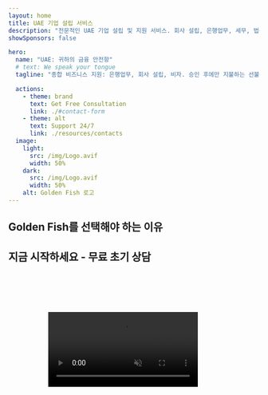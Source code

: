 ```yaml
---
layout: home
title: UAE 기업 설립 서비스
description: "전문적인 UAE 기업 설립 및 지원 서비스. 회사 설립, 은행업무, 세무, 법률 및 비자 솔루션. 귀하의 비즈니스 꿈을 현실로 만들어 드립니다."
showSponsors: false

hero:
  name: "UAE: 귀하의 금융 안전항"
  # text: We speak your tongue
  tagline: "종합 비즈니스 지원: 은행업무, 회사 설립, 비자. 승인 후에만 지불하는 선불 수수료 없음."

  actions:
    - theme: brand
      text: Get Free Consultation
      link: ./#contact-form
    - theme: alt
      text: Support 24/7
      link: ./resources/contacts
  image:
    light:
      src: /img/Logo.avif
      width: 50%
    dark:
      src: /img/Logo.avif
      width: 50%
    alt: Golden Fish 로고
---
```


<FeatureCards :features="[
  {
    title: '은행 계좌 개설',
    details: 'UAE의 신뢰할 수 있는 은행들과 함께 비즈니스 또는 개인 은행 계좌를 쉽게 개설하세요.',
    items: [
      '기업 은행 계좌 승인 보장',
      '90% 성공률',
      '**선불 수수료 없음** - 승인 후에만 지불',
    ],
    linkText: 'Read More',
    link: './uae-business/offer/banking/',
    icon: {
      light: '/img/iStock-2153786564.avif',
      dark: '/img/iStock-2166793628.avif',
      alt: '은행 서비스'
    }
  },
  {
    title: 'Golden Visa 및 거주권',
    details: '원활한 신청 절차로 장기 거주를 위한 UAE **Golden Visa**를 취득하세요.',
    items: [
      '**6개월마다 UAE 입국 불필요**',
      '98% 성공률',
      '**선불 수수료 없음** - 승인 후에만 지불',
    ],
    linkText: 'Read More',
    link: './uae-business/offer/golden-visa/',
    icon: {
      light: '/img/iStock-1312241253.avif',
      dark: '/img/ILON MASK ID.webp',
      alt: '비자 서비스'
    }
  },
  {
    title: '회사 설립 가이드',
    details: 'Free Zone, 역외, Mainland, 지사 설립을 위한 완벽한 가이드.',
    items: [
      'Free Zone과 Mainland에서 **100% 외국인 소유권** 가능',
      '낮은 세율 - 9% 법인세만 적용',
      '환전 제한 없음 - 쉬운 자본 송금'
    ],
    linkText: 'Read More',
    link: './uae-business/company-registration/overview',
    icon: {
      light: '/img/iStock-2051326997.avif',
      dark: '/img/iStock-1448478309.jpg',
      alt: '회사 설립 가이드'
    }
  },
]" />

<FeatureCards :features="[
  {
    title: '규정 준수 서비스',
    details: '전문가들이 ESR 보고서와 UBO 신고를 포함한 복잡한 UAE 규제 요건을 안내해 드립니다.',
    items: [],
    linkText: 'Read More',
    link: './uae-business/company-registration/ubo',
    icon: {
      light: '/img/iStock-1299393716.avif',
      dark: '/img/iStock-2149731304.avif',
      alt: '규정 준수 서비스'
    }
  },
  {
    title: '법인세 및 부가가치세',
    details: '연방세무청(FTA)의 법인세 및 부가가치세 의무를 준수하도록 전문가 조언을 제공합니다.',
    items: [],
    linkText: 'Read More',
    link: './uae-business/company-registration/accounting-legal',
    icon: {
      light: '/img/iStock-1018285934.avif',
      dark: '/img/iStock-584576538.avif',
      alt: '세무 서비스'
    }
  },
  {
    title: '법률 서비스',
    details: '법률팀이 M&A, 기업 구조조정, 자금 조달 및 분쟁 해결에 관한 UAE 법률 자문을 제공합니다.',
    items: [],
    linkText: 'Read More',
    link: './uae-business/company-registration/Protect-Your-Business',
    icon: {
      light: '/img/iStock-650045508.avif',
      dark: '/img/iStock-1498627598.avif',
      alt: '법률 서비스'
    }
  },
  {
    title: '회계 및 급여',
    details: '회계사들이 장부 기장, 조정, 급여 및 감사 지원을 제공하여 채용 비용을 절감합니다.',
    items: [],
    linkText: 'Read More',
    link: './resources/contacts',
    icon: {
      light: '/img/iStock-1022793868.avif',
      dark: '/img/iStock-1320130292.jpg',
      alt: '회계 서비스'
    }
  },
]" />

## Golden Fish를 선택해야 하는 이유

<BenefitsList :features="[
{
 icon: '💰',
 title: '성과 기반 수수료',
 text: '**선불 수수료 없음 - 승인 후에만 지불.** 숨겨진 비용 없는 완벽한 투명성.'
},
{
 icon: '🔄',
 title: '다양한 솔루션',
 text: '국내외 은행 모두 이용 가능. 첫 신청이 거절될 경우 대체 옵션 제공.'
},
{
 icon: '🏦',
 title: '은행 관계',
 text: 'UAE 및 국제 주요 은행들과의 강력한 파트너십. 승인 가능성을 최대화하기 위한 다중 은행 신청.'
},
{
 icon: '📊',
 title: '종합 관리',
 text: '서류 준비부터 계좌 활성화까지 전체 과정 관리, 주간 진행 상황 업데이트 및 은행과의 직접 소통.'
},
{
 icon: '📝',
 title: '전문적인 문서 작성',
 text: '저희 팀이 포괄적인 사업 계획서를 준비하고 모든 규정 준수 문서를 처리합니다.'
},
{
 icon: '🤝',
 title: '지속적인 지원',
 text: '계좌 개설 후에도 은행 업무 운영 및 규정 준수 요구사항에 대한 지속적인 지원.'
}
]" />

## 지금 시작하세요 - 무료 초기 상담

<div id="contact-form"></div>

<!-- <ContactForm
 mediaUrl="/img/iStock-2185906461.mp4"
 redirectUrl="../../company-registration/banking"
 selectLabel="어떤 도움이 필요하신가요? *"
 selectPlaceholder="서비스 유형 선택"
 messagePlaceholder="귀하의 요구사항을 간단히 설명해주세요"
 :selectOptions="[
   '🏦 기업 은행 계좌 개설',
   '👨‍💼 회사 설립 (Free Zone/Mainland/Branch)',
   '🌐 취업/프리랜서/학생 비자',
   '💎 Golden Visa (10년)',
   '📋 사업자 등록증 및 허가증',
   '💰 법인세 및 VAT 서비스',
   '📊 회계 및 급여',
   '⚖️ 법률 서비스',
   '📝 PRO 서비스 및 규정 준수',
   'ℹ️ 기타 서비스'
 ]"
/> -->

<video  autoplay muted playsinline style="padding: 80px" >
  <source src="/img/iStock-2185906461.mp4" type="video/mp4">
</video>

<ContactFormModal formName="문의하기" buttonText="메시지 보내기" 
:services="['📝 회사 등록', '🏧 은행 계좌 개설', '🪪 EID & Golden Visa', '기타 서비스']"/>

<!-- <br>

# 성공 사례

<br>

<ImageGrid :images="[
  { src: '/img/iStock-1945498989.avif', href: './immigration.md', alt: 'UAE 이민' },
  { src: '/img/iStock-1965736217.avif', href: './immigration.md', alt: 'UAE 이민' },
]"/> -->
